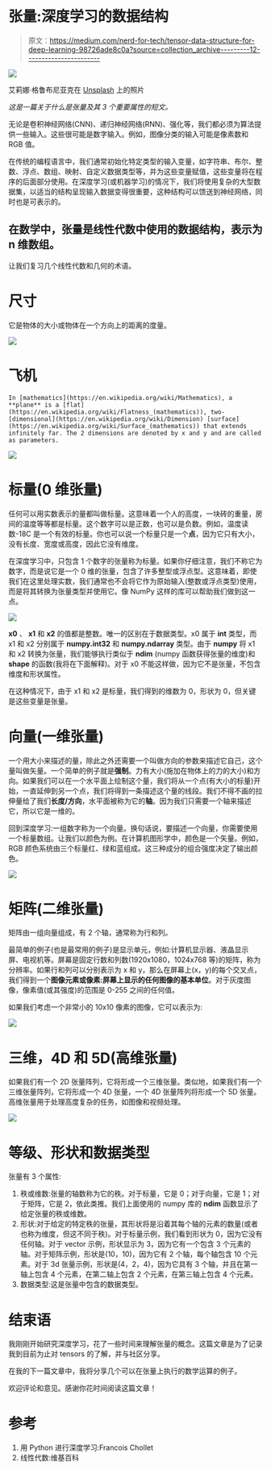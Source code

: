 # 张量:深度学习的数据结构

> 原文：<https://medium.com/nerd-for-tech/tensor-data-structure-for-deep-learning-98726ade8c0a?source=collection_archive---------12----------------------->

![](img/98e835adac456ab74c518b877dbb07b3.png)

艾莉娜·格鲁布尼亚克在 [Unsplash](https://unsplash.com/s/photos/neural-network?utm_source=unsplash&utm_medium=referral&utm_content=creditCopyText) 上的照片

*这是一篇关于什么是张量及其 3 个重要属性的短文。*

无论是卷积神经网络(CNN)、递归神经网络(RNN)、强化等，我们都必须为算法提供一些输入。这些很可能是数字输入。例如，图像分类的输入可能是像素数和 RGB 值。

在传统的编程语言中，我们通常初始化特定类型的输入变量，如字符串、布尔、整数、浮点、数组、映射、自定义数据类型等，并为这些变量赋值，这些变量将在程序的后面部分使用。在深度学习(或机器学习)的情况下，我们将使用复杂的大型数据集，以适当的结构呈现输入数据变得很重要，这种结构可以馈送到神经网络，同时也是可表示的。

## 在数学中，张量是线性代数中使用的数据结构，表示为 n 维数组。

让我们复习几个线性代数和几何的术语。

# 尺寸

它是物体的大小或物体在一个方向上的距离的度量。

![](img/0f9c337278bdd8b5e11535d460da20e2.png)

# 飞机

```
In [mathematics](https://en.wikipedia.org/wiki/Mathematics), a **plane** is a [flat](https://en.wikipedia.org/wiki/Flatness_(mathematics)), two-[dimensional](https://en.wikipedia.org/wiki/Dimension) [surface](https://en.wikipedia.org/wiki/Surface_(mathematics)) that extends infinitely far. The 2 dimensions are denoted by x and y and are called as parameters.
```

![](img/bad7a2a7713323b497b72230546e47bc.png)

# 标量(0 维张量)

任何可以用实数表示的量都叫做标量。这意味着一个人的高度，一块砖的重量，房间的温度等等都是标量。这个数字可以是正数，也可以是负数。例如，温度读数-18C 是一个有效的标量。你也可以说一个标量只是一个**点**，因为它只有大小，没有长度、宽度或高度，因此它没有维度。

在深度学习中，只包含 1 个数字的张量称为标量。如果你仔细注意，我们不称它为数字，而是说它是一个 0 维的张量，包含了许多整型或浮点型。这意味着，即使我们在这里处理实数，我们通常也不会将它作为原始输入(整数或浮点类型)使用，而是将其转换为张量类型并使用它。像 NumPy 这样的库可以帮助我们做到这一点。

![](img/34f116f989d9060ff9b36e74b620695e.png)

**x0** 、 **x1** 和 **x2** 的值都是整数。唯一的区别在于数据类型。x0 属于 **int** 类型，而 x1 和 x2 分别属于 **numpy.int32** 和 **numpy.ndarray** 类型。由于 **numpy** 将 x1 和 x2 转换为张量，我们能够执行类似于 **ndim** (numpy 函数获得张量的维度)和 **shape** 的函数(我将在下面解释)。对于 x0 不能这样做，因为它不是张量，不包含维度和形状属性。

在这种情况下，由于 x1 和 x2 是标量，我们得到的维数为 0，形状为 0，但关键是这些变量是张量。

# 向量(一维张量)

一个用大小来描述的量，除此之外还需要一个叫做方向的参数来描述它自己，这个量叫做矢量。一个简单的例子就是**强制**。力有大小(施加在物体上的力的大小)和方向。如果我们可以在一个水平面上绘制这个量，我们将从一个点(有大小的标量)开始，一直延伸到另一个点，我们将得到一条描述这个量的线段。我们不得不画的拉伸量给了我们**长度/方向**，水平面被称为它的**轴**。因为我们只需要一个轴来描述它，所以它是一维的。

回到深度学习:一组数字称为一个向量。换句话说，要描述一个向量，你需要使用一个标量数组。让我们以颜色为例。在计算机图形学中，颜色是一个矢量。例如，RGB 颜色系统由三个标量红、绿和蓝组成。这三种成分的组合强度决定了输出颜色。

![](img/4ebc9ca5b790a1ad634a1564a6b4e9c3.png)

# 矩阵(二维张量)

矩阵由一组向量组成，有 2 个轴，通常称为行和列。

最简单的例子(也是最常用的例子)是显示单元，例如:计算机显示器、液晶显示屏、电视机等。屏幕是固定行数和列数(1920x1080，1024x768 等)的矩阵，称为分辨率。如果行和列可以分别表示为 x 和 y，那么在屏幕上(x，y)的每个交叉点，我们得到一个**图像元素或像素:屏幕上显示的任何图像的基本单位**。对于灰度图像，像素值(或其强度)的范围是 0-255 之间的任何值。

如果我们考虑一个非常小的 10x10 像素的图像，它可以表示为:

![](img/e892723fbe72648ad3dc41ef9ed94d7c.png)

# 三维，4D 和 5D(高维张量)

如果我们有一个 2D 张量阵列，它将形成一个三维张量。类似地，如果我们有一个三维张量阵列，它将形成一个 4D 张量，一个 4D 张量阵列将形成一个 5D 张量。高维张量用于处理高度复杂的任务，如图像和视频处理。

![](img/5f7762e5d7629d12b7aaef78a2357c87.png)

# 等级、形状和数据类型

张量有 3 个属性:

1.  秩或维数:张量的轴数称为它的秩。对于标量，它是 0；对于向量，它是 1；对于矩阵，它是 2，依此类推。我们上面使用的 numpy 库的 **ndim** 函数显示了给定张量的秩或维数。
2.  形状:对于给定的特定秩的张量，其形状将是沿着其每个轴的元素的数量(或者也称为维度，但这不同于秩)。对于标量示例，我们看到形状为 0，因为它没有任何轴。对于 vector 示例，形状显示为 3，因为它有一个包含 3 个元素的轴。对于矩阵示例，形状是(10，10)，因为它有 2 个轴，每个轴包含 10 个元素。对于 3d 张量示例，形状是(4，2，4)，因为它具有 3 个轴，并且在第一轴上包含 4 个元素，在第二轴上包含 2 个元素，在第三轴上包含 4 个元素。
3.  数据类型:这是张量中包含的数据类型。

# 结束语

我刚刚开始研究深度学习，花了一些时间来理解张量的概念。这篇文章是为了记录我到目前为止对 tensors 的了解，并与社区分享。

在我的下一篇文章中，我将分享几个可以在张量上执行的数学运算的例子。

欢迎评论和意见。感谢你花时间阅读这篇文章！

# 参考

1.  用 Python 进行深度学习:Francois Chollet
2.  线性代数:维基百科